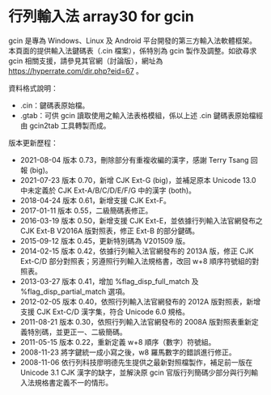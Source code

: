 # 行列輸入法 array30 for gcin
gcin 是專為 Windows、Linux 及 Android 平台開發的第三方輸入法軟體框架。本頁面的提供輸入法鍵碼表（.cin 檔案），係特別為 gcin 製作及調整。如欲尋求 gcin 相關支援，請參見其官網（討論版），網址為 https://hyperrate.com/dir.php?eid=67 。

資料格式說明：
* .cin：鍵碼表原始檔。
* .gtab：可供 gcin 讀取使用之輸入法表格模組，係以上述 .cin 鍵碼表原始檔經由 gcin2tab 工具轉製而成。

版本更新歷程：
* 2021-08-04 版本 0.73，刪除部分有重複收編的漢字，感謝 Terry Tsang 回報 (big)。
* 2021-07-23 版本 0.70，新增 CJK Ext-G (big)，並補足原本 Unicode 13.0 中未定義於 CJK Ext-A/B/C/D/E/F/G 中的漢字 (both)。
* 2018-04-24 版本 0.61，新增支援 CJK Ext-F。
* 2017-01-11 版本 0.55，二級簡碼表修正。
* 2016-03-19 版本 0.50，新增支援 CJK Ext-E，並依據行列輸入法官網發布之 CJK Ext-B V2016A 版對照表，修正 Ext-B 的部分鍵碼。
* 2015-09-12 版本 0.45，更新特別碼為 V201509 版。
* 2014-02-15 版本 0.42，依據行列輸入法官網發布的 2013A 版，修正 CJK Ext-C/D 部分對照表；另遵照行列輸入法規格書，改回 w+8 順序符號組的對照表。
* 2013-03-27 版本 0.41，增加 %flag_disp_full_match 及 %flag_disp_partial_match 選項。
* 2012-02-05 版本 0.40，依照行列輸入法官網發布的 2012A 版對照表，新增支援 CJK Ext-C/D 漢字集，符合 Unicode 6.0 規格。
* 2011-08-21 版本 0.30，依照行列輸入法官網發布的 2008A 版對照表重新定義特別碼，並更正一、二級簡碼。
* 2011-05-15 版本 0.22，重新定義 w+8 順序（數字）符號組。
* 2008-11-23 將字鍵統一成小寫之後，w8 羅馬數字的錯誤進行修正。
* 2008-11-06 依行列科技廖明德先生提供之最新對照檔製作，補足前一版在 Unicode 3.1 CJK 漢字的缺字，並解決原 gcin 官版行列簡碼少部分與行列輸入法規格書定義不一的情形。
